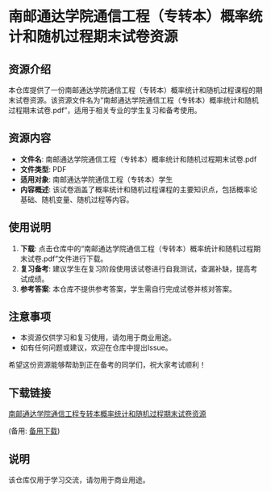 # 南邮通达学院通信工程（专转本）概率统计和随机过程期末试卷资源

## 资源介绍

本仓库提供了一份南邮通达学院通信工程（专转本）概率统计和随机过程课程的期末试卷资源。该资源文件名为“南邮通达学院通信工程（专转本）概率统计和随机过程期末试卷.pdf”，适用于相关专业的学生复习和备考使用。

## 资源内容

- **文件名**: 南邮通达学院通信工程（专转本）概率统计和随机过程期末试卷.pdf
- **文件类型**: PDF
- **适用对象**: 南邮通达学院通信工程（专转本）学生
- **内容概述**: 该试卷涵盖了概率统计和随机过程课程的主要知识点，包括概率论基础、随机变量、随机过程等内容。

## 使用说明

1. **下载**: 点击仓库中的“南邮通达学院通信工程（专转本）概率统计和随机过程期末试卷.pdf”文件进行下载。
2. **复习备考**: 建议学生在复习阶段使用该试卷进行自我测试，查漏补缺，提高考试成绩。
3. **参考答案**: 本仓库不提供参考答案，学生需自行完成试卷并核对答案。

## 注意事项

- 本资源仅供学习和复习使用，请勿用于商业用途。
- 如有任何问题或建议，欢迎在仓库中提出Issue。

希望这份资源能够帮助到正在备考的同学们，祝大家考试顺利！

## 下载链接
[南邮通达学院通信工程专转本概率统计和随机过程期末试卷资源](https://pan.quark.cn/s/01b1f1c1d60f) 

(备用: [备用下载](https://pan.baidu.com/s/1BrTrAOSVIiQgRdzOzSUJoA?pwd=1234))

## 说明

该仓库仅用于学习交流，请勿用于商业用途。
